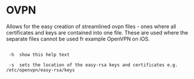 OVPN
====
Allows for the easy creation of streamlined ovpn files - ones where all certificates and keys are contained into one file. These are used where the separate files cannot be used fr example OpenVPN on iOS.

<code>
 -h  show this help text
</code>
<code>
 -s  sets the location of the easy-rsa keys and certificates e.g. /etc/openvpn/easy-rsa/keys
</code>
